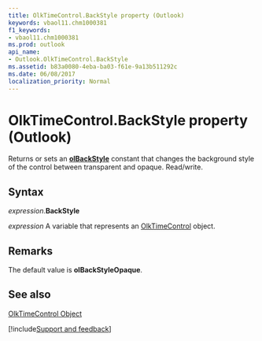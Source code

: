 ```yaml
---
title: OlkTimeControl.BackStyle property (Outlook)
keywords: vbaol11.chm1000381
f1_keywords:
- vbaol11.chm1000381
ms.prod: outlook
api_name:
- Outlook.OlkTimeControl.BackStyle
ms.assetid: b83a0080-4eba-ba03-f61e-9a13b511292c
ms.date: 06/08/2017
localization_priority: Normal
---
```



# OlkTimeControl.BackStyle property (Outlook)

Returns or sets an **[olBackStyle](Outlook.OlBackStyle.md)** constant that changes the background style of the control between transparent and opaque. Read/write.


## Syntax

_expression_.**BackStyle**

_expression_ A variable that represents an [OlkTimeControl](Outlook.OlkTimeControl.md) object.


## Remarks

The default value is **olBackStyleOpaque**.


## See also


[OlkTimeControl Object](Outlook.OlkTimeControl.md)

[!include[Support and feedback](~/includes/feedback-boilerplate.md)]